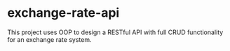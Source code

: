 # exchange-rate-api

This project uses OOP to design a RESTful API with full CRUD functionality for an exchange rate system.
